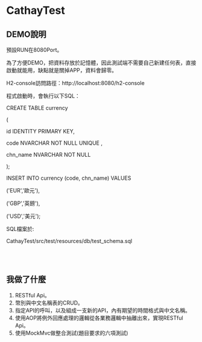 # CathayTest

## DEMO說明

預設RUN在8080Port。

為了方便DEMO，把資料存放於記憶體，因此測試端不需要自己新建任何表，直接啟動就能用，缺點就是關掉APP，資料會歸零。

H2-console訪問路徑：http://localhost:8080/h2-console



程式啟動時，會執行以下SQL：

CREATE TABLE currency

(

  id IDENTITY PRIMARY KEY,
	
  code NVARCHAR NOT NULL UNIQUE ,
	
  chn_name NVARCHAR NOT NULL

);

INSERT INTO currency (code, chn_name) VALUES

  ('EUR','歐元'),
	
  ('GBP','英鎊'),
	
  ('USD','美元');

SQL檔案於:

CathayTest/src/test/resources/db/test_schema.sql


<br><br>
## 我做了什麼

1. RESTful Api。
2. 幣別與中文名稱表的CRUD。
3. 指定API的呼叫，以及組成一支新的API，內有期望的時間格式與中文名稱。
4. 使用AOP將例外回應處理的邏輯從各業務邏輯中抽離出來，實現RESTful Api。
5. 使用MockMvc做整合測試(題目要求的六項測試)

